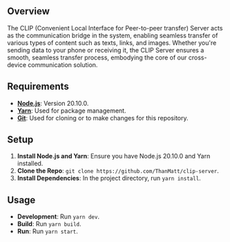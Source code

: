 ## Overview

The CLIP (Convenient Local Interface for Peer-to-peer transfer) Server acts as the communication bridge in the system, enabling seamless transfer of various types of content such as texts, links, and images. Whether you're sending data to your phone or receiving it, the CLIP Server ensures a smooth, seamless transfer process, embodying the core of our cross-device communication solution.

## Requirements

- **[Node.js](https://nodejs.org/en/download)**: Version 20.10.0.
- **[Yarn](https://yarnpkg.com/getting-started/install)**: Used for package management.
- **[Git](https://git-scm.com/downloads)**: Used for cloning or to make changes for this repository.

## Setup

1. **Install Node.js and Yarn**: Ensure you have Node.js 20.10.0 and Yarn installed.
2. **Clone the Repo**: `git clone https://github.com/ThanMatt/clip-server`.
3. **Install Dependencies**: In the project directory, run `yarn install`.

## Usage

- **Development**: Run `yarn dev`.
- **Build**: Run `yarn build`.
- **Run**: Run `yarn start`.
